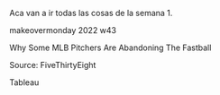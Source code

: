 Aca van a ir todas las cosas de la semana 1.

makeovermonday 2022 w43

Why Some MLB Pitchers Are Abandoning The Fastball

Source: FiveThirtyEight

Tableau
